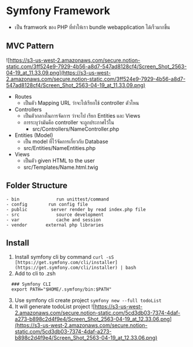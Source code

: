 # **Symfony Framework**

- เป็น framwork ของ PHP ที่ทำให้เรา bundle webapplication ได้เร็วมากขึ้น

## MVC Pattern

![https://s3-us-west-2.amazonaws.com/secure.notion-static.com/3ff524e9-7929-4b56-a8d7-547ad8128cf4/Screen_Shot_2563-04-19_at_11.33.09.png](https://s3-us-west-2.amazonaws.com/secure.notion-static.com/3ff524e9-7929-4b56-a8d7-547ad8128cf4/Screen_Shot_2563-04-19_at_11.33.09.png)

- Routes
  - เป็นตัว Mapping URL ว่าจะไปเรียกใช้ controller ตัวไหน
- Controllers
  - เป็นตัวกลางในการจัดการ ว่าจะไป เรียก Entities และ Views
  - การระบุว่ามันคือ controller จะถูกประกาศไว้ใน
    - src/Controllers/NameController.php
- Entities (Model)
  - เป็น model ที่ไว้จัดการเกี่ยวกับ Database
  - src/Entities/NameEntities.php
- Views
  - เป็นตัว given HTML to the user
  - src/Templates/Name.html.twig


## Folder Structure
    - bin              run unittest/command
    - config        run config file
    - public         server render by read index.php file
    - src              source development
    - var              cache and session
    - vendor       external php libraries

## Install
1. Install symfony cli by command
  `curl -sS [https://get.symfony.com/cli/installer](https://get.symfony.com/cli/installer) | bash`
2. Add to cli to .zsh
  ```
    ### Symfony CLI
    export PATH="$HOME/.symfony/bin:$PATH"
  ```
3. Use symfony cli create project
  `symfony new --full todoList`
4. It will generate todoList project
![https://s3-us-west-2.amazonaws.com/secure.notion-static.com/5cd3db03-7374-4daf-a273-b898c2d4f9e4/Screen_Shot_2563-04-19_at_12.33.06.png](https://s3-us-west-2.amazonaws.com/secure.notion-static.com/5cd3db03-7374-4daf-a273-b898c2d4f9e4/Screen_Shot_2563-04-19_at_12.33.06.png)